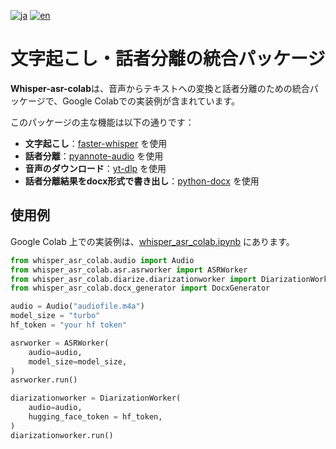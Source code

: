 [![ja](https://img.shields.io/badge/lang-ja-blue.svg)](README_ja.md)
[![en](https://img.shields.io/badge/lang-en-red.svg)](README.md)

# 文字起こし・話者分離の統合パッケージ
**Whisper-asr-colab**は、音声からテキストへの変換と話者分離のための統合パッケージで、Google Colabでの実装例が含まれています。

このパッケージの主な機能は以下の通りです：
* **文字起こし**：[faster-whisper](https://github.com/SYSTRAN/faster-whisper) を使用
* **話者分離**：[pyannote-audio](https://github.com/pyannote/pyannote-audio) を使用
* **音声のダウンロード**：[yt-dlp](https://github.com/yt-dlp/yt-dlp) を使用
* **話者分離結果をdocx形式で書き出し**：[python-docx](https://github.com/python-openxml/python-docx) を使用

## 使用例
Google Colab 上での実装例は、[whisper_asr_colab.ipynb](whisper_asr_colab.ipynb) にあります。
```python
from whisper_asr_colab.audio import Audio
from whisper_asr_colab.asr.asrworker import ASRWorker
from whisper_asr_colab.diarize.diarizationworker import DiarizationWorker
from whisper_asr_colab.docx_generator import DocxGenerator

audio = Audio("audiofile.m4a")
model_size = "turbo"
hf_token = "your hf token"

asrworker = ASRWorker(
    audio=audio,
    model_size=model_size,
)
asrworker.run()

diarizationworker = DiarizationWorker(
    audio=audio,
    hugging_face_token = hf_token,
)
diarizationworker.run()
```